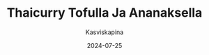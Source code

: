 ---
title: "Thai­curry Tofulla Ja Ananak­sella"
image: "https://vegaanibotti.lauravuo.me/2024/07/2024-07-25_small.png"
date: 2024-07-25
receipt_url: "https://kasviskapina.fi/reseptit/thaicurry-tofulla-ja-ananaksella"
author: "Kasviskapina"
---